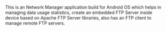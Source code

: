 This is an Network Manager application build for Android OS which helps in managing data usage statistics, create an embedded FTP Server inside device based on Apache FTP Server 
libraries, also has an FTP client to manage remote FTP servers.

